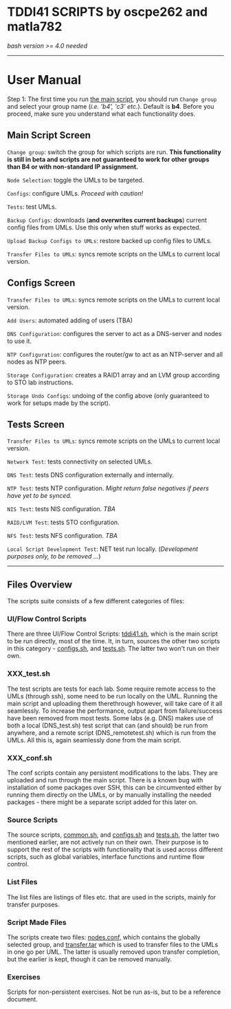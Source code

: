 # TDDI41 SCRIPTS by oscpe262 and matla782
*bash version >= 4.0 needed*
***
# User Manual
Step 1: The first time you run [the main script](./tddi41.sh), you should run `Change group` and select your group name (*i.e. 'b4', 'c3' etc.*). Default is **b4**. Before you proceed, make sure you understand what each functionality does.
## Main Script Screen
`Change group`: switch the group for which scripts are run. **This functionality is still in beta and scripts are not guaranteed to work for other groups than B4 or with non-standard IP assignment.**

`Node Selection`: toggle the UMLs to be targeted.

`Configs`: configure UMLs. *Proceed with caution!*

`Tests`: test UMLs.

`Backup Configs`: downloads (**and overwrites current backups**) current config files from UMLs. Use this only when stuff works as expected.

`Upload Backup Configs to UMLs`: restore backed up config files to UMLs.

`Transfer Files to UMLs`: syncs remote scripts on the UMLs to current local version.

## Configs Screen
`Transfer Files to UMLs`: syncs remote scripts on the UMLs to current local version.

`Add Users`: automated adding of users (TBA)

`DNS Configuration`: configures the server to act as a DNS-server and nodes to use it.

`NTP Configuration`: configures the router/gw to act as an NTP-server and all nodes as NTP peers.

`Storage Configuration`: creates a RAID1 array and an LVM group according to STO lab instructions.

`Storage Undo Configs`: undoing of the config above (only guaranteed to work for setups made by the script).

## Tests Screen
`Transfer Files to UMLs`: syncs remote scripts on the UMLs to current local version.

`Network Test`: tests connectivity on selected UMLs.

`DNS Test`: tests DNS configuration externally and internally.

`NTP Test`: tests NTP configuration. *Might return false negatives if peers have yet to be synced.*

`NIS Test`: tests NIS configuration. *TBA*

`RAID/LVM Test`: tests STO configuration.

`NFS Test`: tests NFS configuration. *TBA*

`Local Script Development Test`: NET test run locally. (*Development purposes only, to be removed ...*)

***
## Files Overview
The scripts suite consists of a few different categories of files:

### UI/Flow Control Scripts
There are three UI/Flow Control Scripts: [tddi41.sh](./tddi41.sh "Main Script"), which is the main script to be run directly, most of the time. It, in turn, sources the other two scripts in this category - [configs.sh](./configs.sh "Configuration Branch"), and [tests.sh](./tests.sh "Tests Branch"). The latter two won't run on their own.

### XXX_test.sh
The test scripts are tests for each lab. Some require remote access to the UMLs (through ssh), some need to be run locally on the UML. Running the main script and uploading them therethrough however, will take care of it all seamlessly. To increase the performance, output apart from failure/success have been removed from most tests. Some labs (e.g. DNS) makes use of both a local (DNS_test.sh) test script that can (and should) be run from anywhere, and a remote script (DNS_remotetest.sh) which is run from the UMLs. All this is, again seamlessly done from the main script.

### XXX_conf.sh
The conf scripts contain any persistent modifications to the labs. They are uploaded and run through the main script. There is a known bug with installation of some packages over SSH, this can be circumvented either by running them directly on the UMLs, or by manually installing the needed packages - there might be a separate script added for this later on.

### Source Scripts
The source scripts, [common.sh](./common.sh "Support Functions"), and [configs.sh](./configs.sh "Configuration Branch") and [tests.sh](./tests.sh "Tests Branch"), the latter two mentioned earlier, are not actively run on their own. Their purpose is to support the rest of the scripts with functionality that is used across different scripts, such as global variables, interface functions and runtime flow control.

### List Files
The list files are listings of files etc. that are used in the scripts, mainly for transfer purposes.

### Script Made Files
The scripts create two files: [nodes.conf](), which contains the globally selected group, and [transfer.tar]() which is used to transfer files to the UMLs in one go per UML. The latter is usually removed upon transfer completion, but the earlier is kept, though it can be removed manually.

### Exercises
Scripts for non-persistent exercises. Not be run as-is, but to be a reference document.
